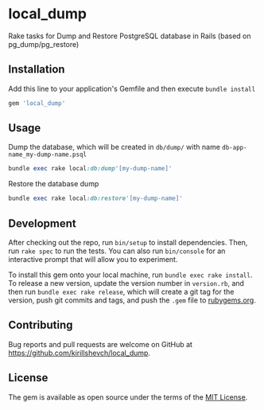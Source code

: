 # local_dump

Rake tasks for Dump and Restore PostgreSQL database in Rails (based on pg_dump/pg_restore)

## Installation

Add this line to your application's Gemfile and then execute `bundle install`

```ruby
gem 'local_dump'
```

## Usage

Dump the database, which will be created in `db/dump/` with name `db-app-name_my-dump-name.psql`

```ruby
bundle exec rake local:db:dump'[my-dump-name]'
```

Restore the database dump

```ruby
bundle exec rake local:db:restore'[my-dump-name]'
```

## Development

After checking out the repo, run `bin/setup` to install dependencies. Then, run `rake spec` to run the tests. You can also run `bin/console` for an interactive prompt that will allow you to experiment.

To install this gem onto your local machine, run `bundle exec rake install`. To release a new version, update the version number in `version.rb`, and then run `bundle exec rake release`, which will create a git tag for the version, push git commits and tags, and push the `.gem` file to [rubygems.org](https://rubygems.org).

## Contributing

Bug reports and pull requests are welcome on GitHub at https://github.com/kirillshevch/local_dump.

## License

The gem is available as open source under the terms of the [MIT License](https://opensource.org/licenses/MIT).
